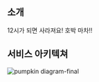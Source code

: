 ## 소개
12시가 되면 사라져요! 호박 마차!!
## 서비스 아키텍쳐
![pumpkin diagram-final](https://github.com/PumpkinCoach/.github/assets/58386334/7ba97ea4-d6bf-4352-9303-9174a190da57)

